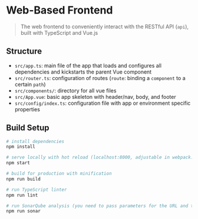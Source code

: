 # Web-Based Frontend

> The web frontend to conveniently interact with the RESTful API (`api`), built with TypeScript and Vue.js

## Structure

-   `src/app.ts`: main file of the app that loads and configures all dependencies and kickstarts the parent Vue component
-   `src/router.ts`: configuration of routes (`route`: binding a `component` to a certain `path`)
-   `src/components/`: directory for all vue files
-   `src/App.vue`: basic app skeleton with header/nav, body, and footer
-   `src/config/index.ts`: configuration file with app or environment specific properties

## Build Setup

```bash
# install dependencies
npm install

# serve locally with hot reload (localhost:8000, adjustable in webpack.dev.config.js)
npm start

# build for production with minification
npm run build

# run TypeScript linter
npm run lint

# run SonarQube analysis (you need to pass parameters for the URL and token)
npm run sonar
```
